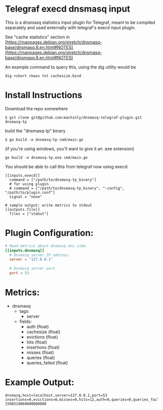 # Telegraf execd dnsmasq input

This is a dnsmasq statistics input plugin for Telegraf, meant to be compiled separately and used externally with telegraf's execd input plugin. 

See "cache statistics" section in [https://manpages.debian.org/stretch/dnsmasq-base/dnsmasq.8.en.html#NOTES](https://manpages.debian.org/stretch/dnsmasq-base/dnsmasq.8.en.html#NOTES)

An example command to query this, using the dig utility would be

``` shell
dig +short chaos txt cachesize.bind
```

# Install Instructions

Download the repo somewhere

    $ git clone git@github.com:machinly/dnsmasq-telegraf-plugin.git dnsmasq-tp

build the "dnsmasq-tp" binary

    $ go build -o dnsmasq-tp cmd/main.go
    
 (if you're using windows, you'll want to give it an .exe extension)
 
    go build -o dnsmasq-tp.exe cmd/main.go

You should be able to call this from telegraf now using execd:

```
[[inputs.execd]]
  command = ["/path/to/dnsmasq-tp_binary"]
  # for using plugin
  # command = ["/path/to/dnsmasq-tp_binary", "-config", "/path/to/plugin.conf"]
  signal = "none"
  
# sample output: write metrics to stdout
[[outputs.file]]
  files = ["stdout"]
```


# Plugin Configuration:
```toml
# Read metrics about dnsmasq dns side.
[[inputs.dnsmasq]]
  # Dnsmasq server IP address.
  server = "127.0.0.1"
  
  # Dnsmasq server port.
  port = 53
```

# Metrics:

- dnsmasq
  - tags:
    - server
  - fields:
    - auth (float)
    - cachesize (float)
    - evictions (float)
    - hits (float)
    - insertions (float)
    - misses (float)
	- queries (float)
	- queries_failed (float)

# Example Output:

```
dnsmasq,host=localhost,server=127.0.0.1,port=53 insertions=0,evictions=0,misses=0,hits=12,auth=0,queries=0,queries_failed=0,cachesize=150 1598519060000000000
```
